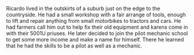 Ricardo lived in the outskirts of a suburb just on the edge to the countryside. He had a small workshop with a fair arrange of tools, enough to lift and repair anything from small motorbikes to tractors and cars. He had farmers call him out to help fix their old equipment and karens come in with their 5001U priuses. He later decided to join the pilot mechanic school to get some more income and make a name for himself. There he learned that he had the skills to be a pilot as well as a mechanic.
